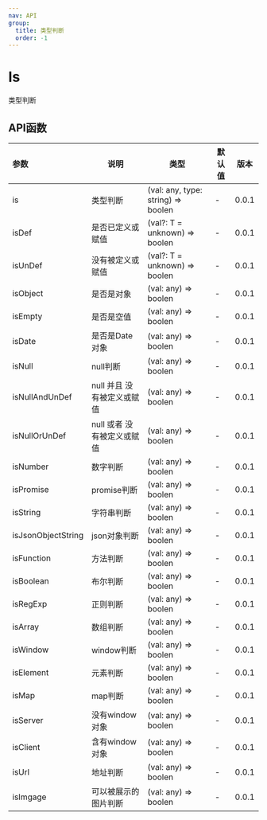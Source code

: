 ```yaml
---
nav: API
group:
  title: 类型判断
  order: -1
---
```


# Is
类型判断

## API函数
| 参数 | 说明 | 类型 | 默认值 | 版本 |
| :------ | ------ | ------ | ------ | ------ |
| is | 类型判断 | (val: any, type: string) => boolen | - | 0.0.1 |
| isDef | 是否已定义或赋值 | (val?: T = unknown) => boolen | - | 0.0.1 |
| isUnDef | 没有被定义或赋值 | (val?: T = unknown) => boolen | - | 0.0.1 |
| isObject | 是否是对象 | (val: any) => boolen | - | 0.0.1 |
| isEmpty | 是否是空值 | (val: any) => boolen | - | 0.0.1 |
| isDate | 是否是Date对象 | (val: any) => boolen | - | 0.0.1 |
| isNull | null判断 | (val: any) => boolen | - | 0.0.1 |
| isNullAndUnDef | null 并且 没有被定义或赋值 | (val: any) => boolen | - | 0.0.1 |
| isNullOrUnDef | null 或者 没有被定义或赋值 | (val: any) => boolen | - | 0.0.1 |
| isNumber | 数字判断 | (val: any) => boolen | - | 0.0.1 |
| isPromise | promise判断 | (val: any) => boolen | - | 0.0.1 |
| isString | 字符串判断 | (val: any) => boolen | - | 0.0.1 |
| isJsonObjectString | json对象判断 | (val: any) => boolen | - | 0.0.1 |
| isFunction | 方法判断 | (val: any) => boolen | - | 0.0.1 |
| isBoolean | 布尔判断 | (val: any) => boolen | - | 0.0.1 |
| isRegExp | 正则判断 | (val: any) => boolen | - | 0.0.1 |
| isArray | 数组判断 | (val: any) => boolen | - | 0.0.1 |
| isWindow | window判断 | (val: any) => boolen | - | 0.0.1 |
| isElement | 元素判断 | (val: any) => boolen | - | 0.0.1 |
| isMap | map判断 | (val: any) => boolen | - | 0.0.1 |
| isServer | 没有window对象 | (val: any) => boolen | - | 0.0.1 |
| isClient | 含有window对象 | (val: any) => boolen | - | 0.0.1 |
| isUrl | 地址判断 | (val: any) => boolen | - | 0.0.1 |
| isImgage | 可以被展示的图片判断 | (val: any) => boolen | - | 0.0.1 |
